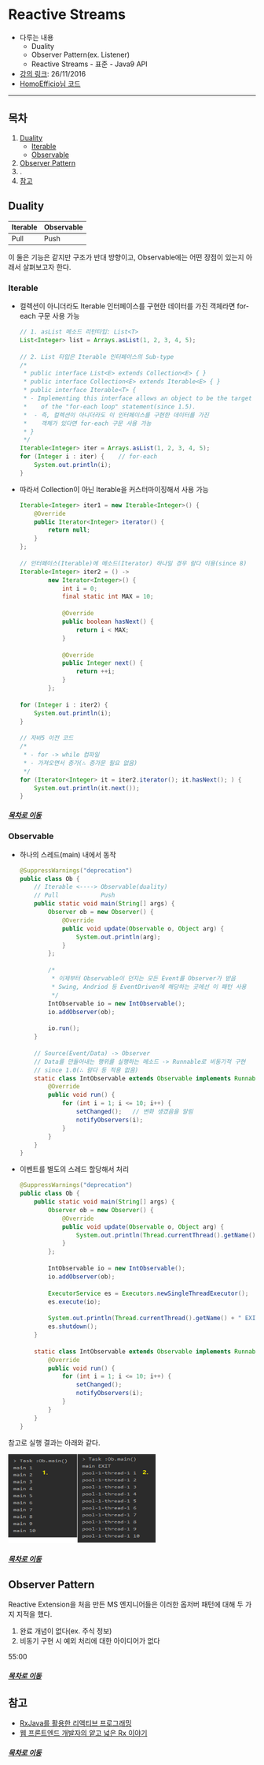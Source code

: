 Reactive Streams
=====
* 다루는 내용
	* Duality
	* Observer Pattern(ex. Listener)
	* Reactive Streams - 표준 - Java9 API
* [강의 링크](https://www.youtube.com/watch?v=8fenTR3KOJo): 26/11/2016
* [HomoEfficio님 코드](https://github.com/HomoEfficio/toby-spring-tv)
- - -
## 목차
1. [Duality](#Duality)
	* [Iterable](#Iterable)
	* [Observable](#Observable)
2. [Observer Pattern](#Observer-Pattern)
3. .
4. [참고](#참고)

## Duality
| Iterable | Observable |
| -- | -- |
| Pull | Push |

이 둘은 기능은 같지만 구조가 반대 방향이고, Observable에는 어떤 장점이 있는지 아래서 살펴보고자 한다.

### Iterable
* 컬렉션이 아니더라도 Iterable 인터페이스를 구현한 데이터를 가진 객체라면 for-each 구문 사용 가능  
	```java
	// 1. asList 메소드 리턴타입: List<T>
	List<Integer> list = Arrays.asList(1, 2, 3, 4, 5);

	// 2. List 타입은 Iterable 인터페이스의 Sub-type
	/*
	 * public interface List<E> extends Collection<E> { }
	 * public interface Collection<E> extends Iterable<E> { }
	 * public interface Iterable<T> {
	 * - Implementing this interface allows an object to be the target
	 *    of the "for-each loop" statement(since 1.5).
	 *  - 즉, 컬렉션이 아니더라도 이 인터페이스를 구현한 데이터를 가진
	 *    객체가 있다면 for-each 구문 사용 가능
	 * }
	 */
	Iterable<Integer> iter = Arrays.asList(1, 2, 3, 4, 5);
	for (Integer i : iter) {    // for-each
		System.out.println(i);
	}
	```
* 따라서 Collection이 아닌 Iterable을 커스터마이징해서 사용 가능  
	```java
	Iterable<Integer> iter1 = new Iterable<Integer>() {
		@Override
		public Iterator<Integer> iterator() {
			return null;
		}
	};

	// 인터페이스(Iterable)에 메소드(Iterator) 하나일 경우 람다 이용(since 8)
	Iterable<Integer> iter2 = () ->
			new Iterator<Integer>() {
				int i = 0;
				final static int MAX = 10;

				@Override
				public boolean hasNext() {
					return i < MAX;
				}

				@Override
				public Integer next() {
					return ++i;
				}
			};

	for (Integer i : iter2) {
		System.out.println(i);
	}

	// 자바5 이전 코드
	/*
	 * - for -> while 컴파일
	 * - 가져오면서 증가(∴ 증가문 필요 없음)
	 */
	for (Iterator<Integer> it = iter2.iterator(); it.hasNext(); ) {
		System.out.println(it.next());
	}
	```

##### [목차로 이동](#목차)

### Observable
* 하나의 스레드(main) 내에서 동작  
	```java
	@SuppressWarnings("deprecation")
	public class Ob {
		// Iterable <----> Observable(duality)
		// Pull            Push
		public static void main(String[] args) {
			Observer ob = new Observer() {
				@Override
				public void update(Observable o, Object arg) {
					System.out.println(arg);
				}
			};

			/*
			 * 이제부터 Observable이 던지는 모든 Event를 Observer가 받음
			 * Swing, Andriod 등 EventDriven에 해당하는 곳에선 이 패턴 사용
			 */
			IntObservable io = new IntObservable();
			io.addObserver(ob);

			io.run();
		}

		// Source(Event/Data) -> Observer
		// Data를 만들어내는 행위를 실행하는 메소드 -> Runnable로 비동기적 구현
		// since 1.0(∴ 람다 등 적용 없음)
		static class IntObservable extends Observable implements Runnable {
			@Override
			public void run() {
				for (int i = 1; i <= 10; i++) {
					setChanged();   // 변화 생겼음을 알림
					notifyObservers(i);
				}
			}
		}
	}
	```
* 이벤트를 별도의 스레드 할당해서 처리  
	```java
	@SuppressWarnings("deprecation")
	public class Ob {
		public static void main(String[] args) {
			Observer ob = new Observer() {
				@Override
				public void update(Observable o, Object arg) {
					System.out.println(Thread.currentThread().getName() + " " + arg);
				}
			};

			IntObservable io = new IntObservable();
			io.addObserver(ob);

			ExecutorService es = Executors.newSingleThreadExecutor();
			es.execute(io);

			System.out.println(Thread.currentThread().getName() + " EXIT");
			es.shutdown();
		}

		static class IntObservable extends Observable implements Runnable {
			@Override
			public void run() {
				for (int i = 1; i <= 10; i++) {
					setChanged();
					notifyObservers(i);
				}
			}
		}
	}
	```

참고로 실행 결과는 아래와 같다.

<img src="../img/img_01_01.png" width="300" height="180"></br>

##### [목차로 이동](#목차)

## Observer Pattern
Reactive Extension을 처음 만든 MS 엔지니어들은 이러한 옵저버 패턴에 대해 두 가지 지적을 했다.

1. 완료 개념이 없다(ex. 주식 정보)
2. 비동기 구현 시 예외 처리에 대한 아이디어가 없다

55:00

##### [목차로 이동](#목차)

## 참고
* [RxJava를 활용한 리액티브 프로그래밍](https://blog.insightbook.co.kr/2017/04/20/rxjava%EB%A5%BC-%ED%99%9C%EC%9A%A9%ED%95%9C-%EB%A6%AC%EC%95%A1%ED%8B%B0%EB%B8%8C-%ED%94%84%EB%A1%9C%EA%B7%B8%EB%9E%98%EB%B0%8D-rxjava%EC%9D%98-%EA%B0%9C%EB%85%90%EA%B3%BC-%EC%82%AC%EC%9A%A9%EB%B2%95/)
* [웹 프론트엔드 개발자의 얕고 넓은 Rx 이야기](https://www.slideshare.net/jeokrang/rx-70197043)

##### [목차로 이동](#목차)
